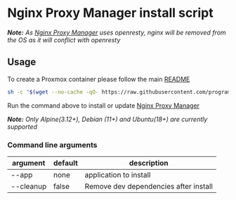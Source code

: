 # Nginx Proxy Manager install script

***Note:*** _As [Nginx Proxy Manager](https://nginxproxymanager.com/) uses openresty, nginx will be removed from the OS as it will conflict with openresty_

## Usage

To create a Proxmox container please follow the main [README](https://github.com/programbo/proxmox-scripts)

```sh
sh -c "$(wget --no-cache -qO- https://raw.githubusercontent.com/programbo/proxmox/main/install.sh)" -s --app nginx-proxy-manager
```

Run the command above to install or update [Nginx Proxy Manager](https://nginxproxymanager.com/)

***Note:*** _Only Alpine(3.12+), Debian (11+) and Ubuntu(18+) are currently supported_

### Command line arguments
| argument           | default              | description                                            |
|--------------------|----------------------|--------------------------------------------------------|
| --app         | none                      | application to install                                 |
| --cleanup     | false                     | Remove dev dependencies after install                  |